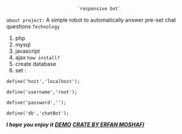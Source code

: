                               `responsive bot`
`about project:`
A simple robot to automatically answer pre-set chat questions
`Technology`

 

 1. php
 2. mysql
 3. javascript
 4. ajax
`how install?`
 1. create database
2. set :
```````
define('host','localhost');

define('username','root');

define('password','');

define('db','chatBot');
```````
***I hope you enjoy it***
**[*DEMO*](https://responsive_bot.erfanmoshafi.com)**
**[*CRATE BY ERFAN MOSHAFI*](https://erfanmoshafi.com)**
